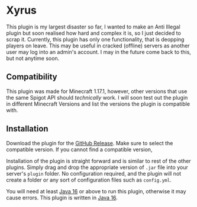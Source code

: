 # Xyrus
This plugin is my largest disaster so far, I wanted to make an Anti Illegal plugin but soon realised how hard
and complex it is, so I just decided to scrap it. Currently, this plugin has only one functionality, that is
deopping players on leave. This may be useful in cracked (offline) servers as another user may log into an admin's account.
I may in the future come back to this, but not anytime soon.

## Compatibility
This plugin was made for Minecraft 1.17.1, however,
other versions that use the same Spigot API should _technically_ work.
I will soon test out the plugin in different Minecraft Versions and list
the versions the plugin is compatible with.

## Installation
Download the plugin for the [GitHub Release](https://github.com/XyroPhyte/Xyrus/releases).
Make sure to select the compatible version. If you cannot find a compatible version,

Installation of the plugin is straight forward and is similar to rest of the
other plugins. Simply drag and drop the appropriate version of
`.jar` file into your server's `plugin` folder.
No configuration required, and the plugin will not create a folder or
any sort of configuration files such as `config.yml`.

You will need at least [Java 16](https://www.oracle.com/java/technologies/java8.html) or above to run this plugin, otherwise it may cause errors.
This plugin is written in [Java 16](https://www.oracle.com/java/technologies/java8.html).